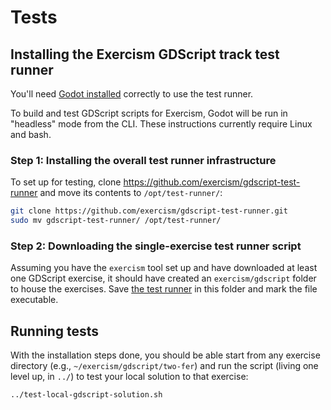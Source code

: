 # Tests

## Installing the Exercism GDScript track test runner

You'll need [Godot installed](https://exercism.org/docs/tracks/gdscript/installation) correctly to use the test runner.

To build and test GDScript scripts for Exercism, Godot will be run in "headless" mode from the CLI.  These instructions currently require Linux and bash.

### Step 1: Installing the overall test runner infrastructure

To set up for testing, clone https://github.com/exercism/gdscript-test-runner and move its contents to `/opt/test-runner/`:

```sh
git clone https://github.com/exercism/gdscript-test-runner.git
sudo mv gdscript-test-runner/ /opt/test-runner/
```

### Step 2: Downloading the single-exercise test runner script

Assuming you have the `exercism` tool set up and have downloaded at least one GDScript exercise, it should have created an `exercism/gdscript` folder to house the exercises.  Save [the test runner](https://raw.githubusercontent.com/exercism/gdscript-test-runner/refs/heads/main/bin/test-local-gdscript-solution.sh) in this folder and mark the file executable.

## Running tests

With the installation steps done, you should be able start from any exercise directory (e.g., `~/exercism/gdscript/two-fer`) and run the script (living one level up, in `../`) to test your local solution to that exercise:

```sh
../test-local-gdscript-solution.sh
```